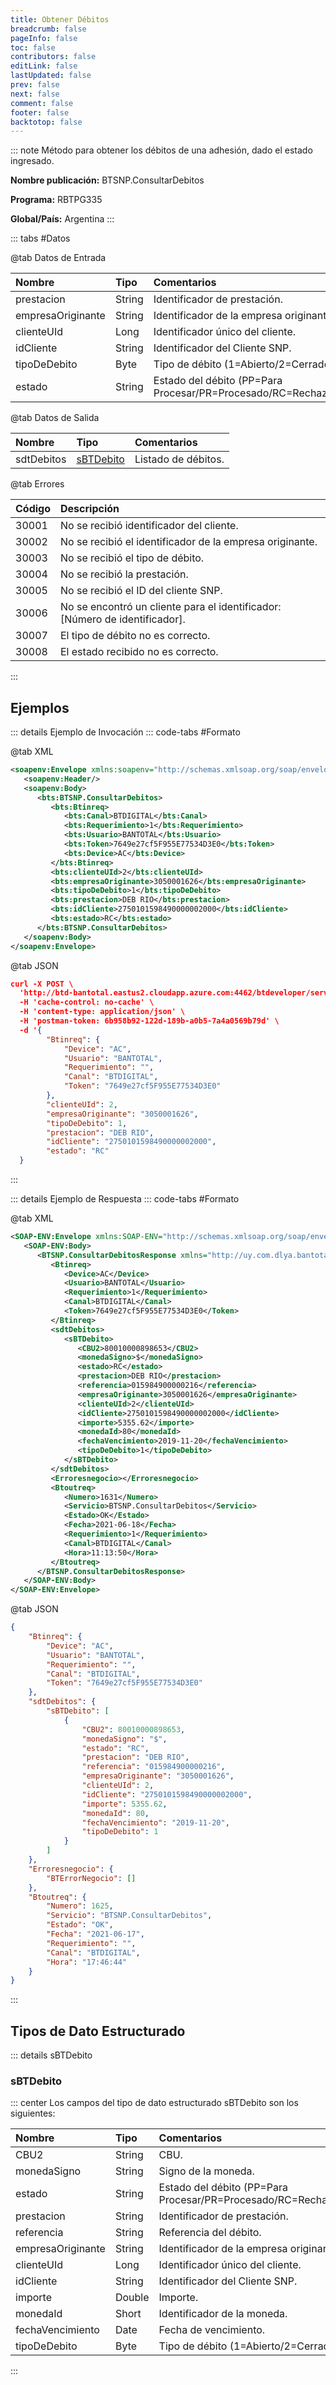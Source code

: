 ```yaml
---
title: Obtener Débitos
breadcrumb: false
pageInfo: false
toc: false
contributors: false
editLink: false
lastUpdated: false
prev: false
next: false
comment: false
footer: false
backtotop: false
---
```


<!-- ABRE DATOS DEL MÉTODO -->
::: note Método para obtener los débitos de una adhesión, dado el estado ingresado.

**Nombre publicación:** BTSNP.ConsultarDebitos

**Programa:** RBTPG335

**Global/País:** Argentina
:::
<!-- CIERRA DATOS DEL MÉTODO -->

<!-- ABRE TABLA DE DATOS -->
::: tabs #Datos 

@tab Datos de Entrada

Nombre | Tipo | Comentarios
:--------- | :--------- | :---------
prestacion | String | Identificador de prestación.
empresaOriginante | String | Identificador de la empresa originante.
clienteUId | Long | Identificador único del cliente.
idCliente | String | Identificador del Cliente SNP.
tipoDeDebito | Byte | Tipo de débito (1=Abierto/2=Cerrado).
estado | String | Estado del débito (PP=Para Procesar/PR=Procesado/RC=Rechazado).

@tab Datos de Salida

Nombre | Tipo | Comentarios
:--------- | :----------- | :-----------
sdtDebitos | [sBTDebito](#sbtdebito) | Listado de débitos.

@tab Errores

Código | Descripción
:--------- | :-----------
30001 | No se recibió identificador del cliente.
30002 | No se recibió el identificador de la empresa originante.
30003 | No se recibió el tipo de débito.
30004 | No se recibió la prestación.
30005 | No se recibió el ID del cliente SNP.
30006 | No se encontró un cliente para el identificador: [Número de identificador].
30007 | El tipo de débito no es correcto.
30008 | El estado recibido no es correcto.
::: 
<!-- CIERRA TABLA DE DATOS -->

## **Ejemplos**

<!-- ABRE EJEMPLO DE INVOCACIÓN -->
::: details Ejemplo de Invocación 
::: code-tabs #Formato

@tab XML
```xml
<soapenv:Envelope xmlns:soapenv="http://schemas.xmlsoap.org/soap/envelope/" xmlns:bts="http://uy.com.dlya.bantotal/BTSOA/">
   <soapenv:Header/>
   <soapenv:Body>
      <bts:BTSNP.ConsultarDebitos>
         <bts:Btinreq>
            <bts:Canal>BTDIGITAL</bts:Canal>
            <bts:Requerimiento>1</bts:Requerimiento>
            <bts:Usuario>BANTOTAL</bts:Usuario>
            <bts:Token>7649e27cf5F955E77534D3E0</bts:Token>
            <bts:Device>AC</bts:Device>
         </bts:Btinreq>
         <bts:clienteUId>2</bts:clienteUId>
         <bts:empresaOriginante>3050001626</bts:empresaOriginante>
         <bts:tipoDeDebito>1</bts:tipoDeDebito>
         <bts:prestacion>DEB RIO</bts:prestacion>
         <bts:idCliente>2750101598490000002000</bts:idCliente>
         <bts:estado>RC</bts:estado>
      </bts:BTSNP.ConsultarDebitos>
   </soapenv:Body>
</soapenv:Envelope>
```

@tab JSON
```json
curl -X POST \
  'http://btd-bantotal.eastus2.cloudapp.azure.com:4462/btdeveloper/servlet/com.dlya.bantotal.odwsbt_BTSNP_v1?ConsultarDebitos' \
  -H 'cache-control: no-cache' \
  -H 'content-type: application/json' \
  -H 'postman-token: 6b958b92-122d-189b-a0b5-7a4a0569b79d' \
  -d '{
		"Btinreq": {
			"Device": "AC",
			"Usuario": "BANTOTAL",
			"Requerimiento": "",
			"Canal": "BTDIGITAL",
			"Token": "7649e27cf5F955E77534D3E0"
		},
		"clienteUId": 2,
		"empresaOriginante": "3050001626",
		"tipoDeDebito": 1,
		"prestacion": "DEB RIO",
		"idCliente": "2750101598490000002000",
		"estado": "RC"
  }
```
:::
<!-- CIERRA EJEMPLO DE INVOCACIÓN -->

<!-- ABRE EJEMPLO DE RESPUESTA -->
::: details Ejemplo de Respuesta 
::: code-tabs #Formato

@tab XML
```xml
<SOAP-ENV:Envelope xmlns:SOAP-ENV="http://schemas.xmlsoap.org/soap/envelope/" xmlns:xsd="http://www.w3.org/2001/XMLSchema" xmlns:SOAP-ENC="http://schemas.xmlsoap.org/soap/encoding/" xmlns:xsi="http://www.w3.org/2001/XMLSchema-instance">
   <SOAP-ENV:Body>
      <BTSNP.ConsultarDebitosResponse xmlns="http://uy.com.dlya.bantotal/BTSOA/">
         <Btinreq>
            <Device>AC</Device>
            <Usuario>BANTOTAL</Usuario>
            <Requerimiento>1</Requerimiento>
            <Canal>BTDIGITAL</Canal>
            <Token>7649e27cf5F955E77534D3E0</Token>
         </Btinreq>
         <sdtDebitos>
            <sBTDebito>
               <CBU2>80010000898653</CBU2>
               <monedaSigno>$</monedaSigno>
               <estado>RC</estado>
               <prestacion>DEB RIO</prestacion>
               <referencia>015984900000216</referencia>
               <empresaOriginante>3050001626</empresaOriginante>
               <clienteUId>2</clienteUId>
               <idCliente>2750101598490000002000</idCliente>
               <importe>5355.62</importe>
               <monedaId>80</monedaId>
               <fechaVencimiento>2019-11-20</fechaVencimiento>
               <tipoDeDebito>1</tipoDeDebito>
            </sBTDebito>
         </sdtDebitos>
         <Erroresnegocio></Erroresnegocio>
         <Btoutreq>
            <Numero>1631</Numero>
            <Servicio>BTSNP.ConsultarDebitos</Servicio>
            <Estado>OK</Estado>
            <Fecha>2021-06-18</Fecha>
            <Requerimiento>1</Requerimiento>
            <Canal>BTDIGITAL</Canal>
            <Hora>11:13:50</Hora>
         </Btoutreq>
      </BTSNP.ConsultarDebitosResponse>
   </SOAP-ENV:Body>
</SOAP-ENV:Envelope>
```

@tab JSON
```json
{
    "Btinreq": {
        "Device": "AC",
        "Usuario": "BANTOTAL",
        "Requerimiento": "",
        "Canal": "BTDIGITAL",
        "Token": "7649e27cf5F955E77534D3E0"
    },
    "sdtDebitos": {
        "sBTDebito": [
            {
                "CBU2": 80010000898653,
                "monedaSigno": "$",
                "estado": "RC",
                "prestacion": "DEB RIO",
                "referencia": "015984900000216",
                "empresaOriginante": "3050001626",
                "clienteUId": 2,
                "idCliente": "2750101598490000002000",
                "importe": 5355.62,
                "monedaId": 80,
                "fechaVencimiento": "2019-11-20",
                "tipoDeDebito": 1
            }
        ]
    },
    "Erroresnegocio": {
        "BTErrorNegocio": []
    },
    "Btoutreq": {
        "Numero": 1625,
        "Servicio": "BTSNP.ConsultarDebitos",
        "Estado": "OK",
        "Fecha": "2021-06-17",
        "Requerimiento": "",
        "Canal": "BTDIGITAL",
        "Hora": "17:46:44"
    }
}
```

::: 
<!-- CIERRA EJEMPLO DE RESPUESTA -->

## **Tipos de Dato Estructurado**

<!-- ABRE SDT -->

::: details sBTDebito  

### sBTDebito

::: center 
Los campos del tipo de dato estructurado sBTDebito son los siguientes: 

Nombre | Tipo | Comentarios 
:--------- | :----------- | :----------- 
CBU2 | String | CBU.
monedaSigno | String | Signo de la moneda.
estado | String | Estado del débito (PP=Para Procesar/PR=Procesado/RC=Rechazado).
prestacion | String | Identificador de prestación.
referencia | String | Referencia del débito.
empresaOriginante | String | Identificador de la empresa originante.
clienteUId | Long | Identificador único del cliente.
idCliente | String | Identificador del Cliente SNP.
importe | Double | Importe.
monedaId | Short | Identificador de la moneda.
fechaVencimiento | Date | Fecha de vencimiento.
tipoDeDebito | Byte | Tipo de débito (1=Abierto/2=Cerrado).
:::
<!-- CIERRA SDT -->